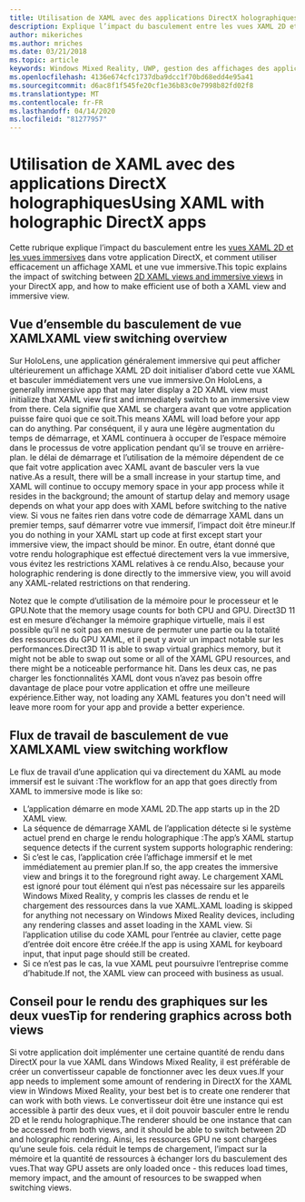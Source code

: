 ```yaml
---
title: Utilisation de XAML avec des applications DirectX holographiques
description: Explique l’impact du basculement entre les vues XAML 2D et les vues immersives dans votre application DirectX, et comment utiliser efficacement un mode XAML et un affichage immersif.
author: mikeriches
ms.author: mriches
ms.date: 03/21/2018
ms.topic: article
keywords: Windows Mixed Reality, UWP, gestion des affichages des applications, XAML, clavier, procédure pas à pas, DirectX
ms.openlocfilehash: 4136e674cfc1737dba9dcc1f70bd68edd4e95a41
ms.sourcegitcommit: d6ac8f1f545fe20cf1e36b83c0e7998b82fd02f8
ms.translationtype: MT
ms.contentlocale: fr-FR
ms.lasthandoff: 04/14/2020
ms.locfileid: "81277957"
---
```

# <a name="using-xaml-with-holographic-directx-apps"></a><span data-ttu-id="588d1-104">Utilisation de XAML avec des applications DirectX holographiques</span><span class="sxs-lookup"><span data-stu-id="588d1-104">Using XAML with holographic DirectX apps</span></span>

<span data-ttu-id="588d1-105">Cette rubrique explique l’impact du basculement entre les [vues XAML 2D et les vues immersives](app-views.md) dans votre application DirectX, et comment utiliser efficacement un affichage XAML et une vue immersive.</span><span class="sxs-lookup"><span data-stu-id="588d1-105">This topic explains the impact of switching between [2D XAML views and immersive views](app-views.md) in your DirectX app, and how to make efficient use of both a XAML view and immersive view.</span></span>

## <a name="xaml-view-switching-overview"></a><span data-ttu-id="588d1-106">Vue d’ensemble du basculement de vue XAML</span><span class="sxs-lookup"><span data-stu-id="588d1-106">XAML view switching overview</span></span>

<span data-ttu-id="588d1-107">Sur HoloLens, une application généralement immersive qui peut afficher ultérieurement un affichage XAML 2D doit initialiser d’abord cette vue XAML et basculer immédiatement vers une vue immersive.</span><span class="sxs-lookup"><span data-stu-id="588d1-107">On HoloLens, a generally immersive app that may later display a 2D XAML view must initialize that XAML view first and immediately switch to an immersive view from there.</span></span> <span data-ttu-id="588d1-108">Cela signifie que XAML se chargera avant que votre application puisse faire quoi que ce soit.</span><span class="sxs-lookup"><span data-stu-id="588d1-108">This means XAML will load before your app can do anything.</span></span> <span data-ttu-id="588d1-109">Par conséquent, il y aura une légère augmentation du temps de démarrage, et XAML continuera à occuper de l’espace mémoire dans le processus de votre application pendant qu’il se trouve en arrière-plan. le délai de démarrage et l’utilisation de la mémoire dépendent de ce que fait votre application avec XAML avant de basculer vers la vue native.</span><span class="sxs-lookup"><span data-stu-id="588d1-109">As a result, there will be a small increase in your startup time, and XAML will continue to occupy memory space in your app process while it resides in the background; the amount of startup delay and memory usage depends on what your app does with XAML before switching to the native view.</span></span> <span data-ttu-id="588d1-110">Si vous ne faites rien dans votre code de démarrage XAML dans un premier temps, sauf démarrer votre vue immersif, l’impact doit être mineur.</span><span class="sxs-lookup"><span data-stu-id="588d1-110">If you do nothing in your XAML start up code at first except start your immersive view, the impact should be minor.</span></span> <span data-ttu-id="588d1-111">En outre, étant donné que votre rendu holographique est effectué directement vers la vue immersive, vous évitez les restrictions XAML relatives à ce rendu.</span><span class="sxs-lookup"><span data-stu-id="588d1-111">Also, because your holographic rendering is done directly to the immersive view, you will avoid any XAML-related restrictions on that rendering.</span></span>

<span data-ttu-id="588d1-112">Notez que le compte d’utilisation de la mémoire pour le processeur et le GPU.</span><span class="sxs-lookup"><span data-stu-id="588d1-112">Note that the memory usage counts for both CPU and GPU.</span></span> <span data-ttu-id="588d1-113">Direct3D 11 est en mesure d’échanger la mémoire graphique virtuelle, mais il est possible qu’il ne soit pas en mesure de permuter une partie ou la totalité des ressources du GPU XAML, et il peut y avoir un impact notable sur les performances.</span><span class="sxs-lookup"><span data-stu-id="588d1-113">Direct3D 11 is able to swap virtual graphics memory, but it might not be able to swap out some or all of the XAML GPU resources, and there might be a noticeable performance hit.</span></span> <span data-ttu-id="588d1-114">Dans les deux cas, ne pas charger les fonctionnalités XAML dont vous n’avez pas besoin offre davantage de place pour votre application et offre une meilleure expérience.</span><span class="sxs-lookup"><span data-stu-id="588d1-114">Either way, not loading any XAML features you don't need will leave more room for your app and provide a better experience.</span></span>

## <a name="xaml-view-switching-workflow"></a><span data-ttu-id="588d1-115">Flux de travail de basculement de vue XAML</span><span class="sxs-lookup"><span data-stu-id="588d1-115">XAML view switching workflow</span></span>

<span data-ttu-id="588d1-116">Le flux de travail d’une application qui va directement du XAML au mode immersif est le suivant :</span><span class="sxs-lookup"><span data-stu-id="588d1-116">The workflow for an app that goes directly from XAML to immersive mode is like so:</span></span>
* <span data-ttu-id="588d1-117">L’application démarre en mode XAML 2D.</span><span class="sxs-lookup"><span data-stu-id="588d1-117">The app starts up in the 2D XAML view.</span></span>
* <span data-ttu-id="588d1-118">La séquence de démarrage XAML de l’application détecte si le système actuel prend en charge le rendu holographique :</span><span class="sxs-lookup"><span data-stu-id="588d1-118">The app’s XAML startup sequence detects if the current system supports holographic rendering:</span></span>
* <span data-ttu-id="588d1-119">Si c’est le cas, l’application crée l’affichage immersif et le met immédiatement au premier plan.</span><span class="sxs-lookup"><span data-stu-id="588d1-119">If so, the app creates the immersive view and brings it to the foreground right away.</span></span> <span data-ttu-id="588d1-120">Le chargement XAML est ignoré pour tout élément qui n’est pas nécessaire sur les appareils Windows Mixed Reality, y compris les classes de rendu et le chargement des ressources dans la vue XAML.</span><span class="sxs-lookup"><span data-stu-id="588d1-120">XAML loading is skipped for anything not necessary on Windows Mixed Reality devices, including any rendering classes and asset loading in the XAML view.</span></span> <span data-ttu-id="588d1-121">Si l’application utilise du code XAML pour l’entrée au clavier, cette page d’entrée doit encore être créée.</span><span class="sxs-lookup"><span data-stu-id="588d1-121">If the app is using XAML for keyboard input, that input page should still be created.</span></span>
* <span data-ttu-id="588d1-122">Si ce n’est pas le cas, la vue XAML peut poursuivre l’entreprise comme d’habitude.</span><span class="sxs-lookup"><span data-stu-id="588d1-122">If not, the XAML view can proceed with business as usual.</span></span>

## <a name="tip-for-rendering-graphics-across-both-views"></a><span data-ttu-id="588d1-123">Conseil pour le rendu des graphiques sur les deux vues</span><span class="sxs-lookup"><span data-stu-id="588d1-123">Tip for rendering graphics across both views</span></span>

<span data-ttu-id="588d1-124">Si votre application doit implémenter une certaine quantité de rendu dans DirectX pour la vue XAML dans Windows Mixed Reality, il est préférable de créer un convertisseur capable de fonctionner avec les deux vues.</span><span class="sxs-lookup"><span data-stu-id="588d1-124">If your app needs to implement some amount of rendering in DirectX for the XAML view in Windows Mixed Reality, your best bet is to create one renderer that can work with both views.</span></span> <span data-ttu-id="588d1-125">Le convertisseur doit être une instance qui est accessible à partir des deux vues, et il doit pouvoir basculer entre le rendu 2D et le rendu holographique.</span><span class="sxs-lookup"><span data-stu-id="588d1-125">The renderer should be one instance that can be accessed from both views, and it should be able to switch between 2D and holographic rendering.</span></span> <span data-ttu-id="588d1-126">Ainsi, les ressources GPU ne sont chargées qu’une seule fois. cela réduit le temps de chargement, l’impact sur la mémoire et la quantité de ressources à échanger lors du basculement des vues.</span><span class="sxs-lookup"><span data-stu-id="588d1-126">That way GPU assets are only loaded once - this reduces load times, memory impact, and the amount of resources to be swapped when switching views.</span></span>
